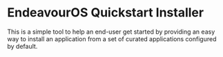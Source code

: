 # EndeavourOS Quickstart Installer

This is a simple tool to help an end-user get started by providing an easy way to install an application from a set of curated applications configured by default.
